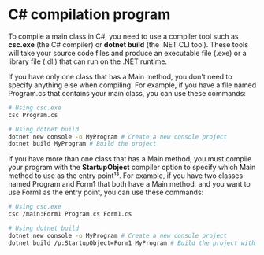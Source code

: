# C# compilation program

To compile a main class in C#, you need to use a compiler tool such as **csc.exe** (the C# compiler) or **dotnet build** (the .NET CLI tool). These tools will take your source code files and produce an executable file (.exe) or a library file (.dll) that can run on the .NET runtime.

If you have only one class that has a Main method, you don't need to specify anything else when compiling. For example, if you have a file named Program.cs that contains your main class, you can use these commands:

```bash
# Using csc.exe
csc Program.cs

# Using dotnet build
dotnet new console -o MyProgram # Create a new console project
dotnet build MyProgram # Build the project
```

If you have more than one class that has a Main method, you must compile your program with the **StartupObject** compiler option to specify which Main method to use as the entry point¹³. For example, if you have two classes named Program and Form1 that both have a Main method, and you want to use Form1 as the entry point, you can use these commands:

```bash
# Using csc.exe
csc /main:Form1 Program.cs Form1.cs

# Using dotnet build
dotnet new console -o MyProgram # Create a new console project
dotnet build /p:StartupObject=Form1 MyProgram # Build the project with StartupObject option
```